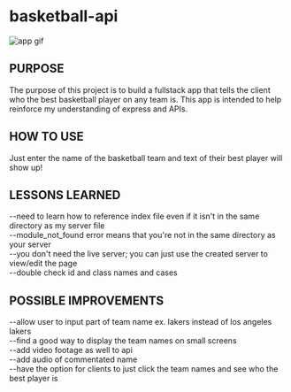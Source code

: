 <h1>basketball-api</h1>
<img src="nba-api-gif.mp4" alt="app gif">

<h2>PURPOSE</h2>
The purpose of this project is to build a fullstack app that tells the client who the best basketball player on any team is. This app is intended to help reinforce my understanding of express and APIs. 

<h2>HOW TO USE</h2>
Just enter the name of the basketball team and text of their best player will show up!

<h2>LESSONS LEARNED</h2>
--need to learn how to reference index file even if it isn't in the same directory as my server file
<br>
--module_not_found error means that you're not in the same directory as your server
<br>
--you don't need the live server; you can just use the created server to view/edit the page
<br>
--double check id and class names and cases


<h2>POSSIBLE IMPROVEMENTS</h2>
--allow user to input part of team name ex. lakers instead of los angeles lakers
<br>
--find a good way to display the team names on small screens
<br>
--add video footage as well to api
<br>
--add audio of commentated name
<br>
--have the option for clients to just click the team names and see who the best player is

